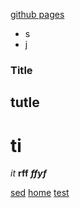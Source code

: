 [github pages](https://mikanixonable.github.io/notes/)
* s
* j
### Title
## tutle
# ti
*it*
**rff**
***ffyf***

[sed](1.html)
[home](..)
[test](./1)
